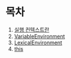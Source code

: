 # 목차
1. [실행 컨텍스트란](https://sunyoungbae.github.io/wlsrbqo123.github.io/CORE_JAVASCRIPT/02_%EC%8B%A4%ED%96%89_%EC%BB%A8%ED%85%8D%EC%8A%A4%ED%8A%B8/02_1_%EC%8B%A4%ED%96%89_%EC%BB%A8%ED%85%8D%EC%8A%A4%ED%8A%B8%EB%9E%80)
2. [VariableEnvironment](https://sunyoungbae.github.io/wlsrbqo123.github.io/CORE_JAVASCRIPT/02_%EC%8B%A4%ED%96%89_%EC%BB%A8%ED%85%8D%EC%8A%A4%ED%8A%B8/02_2_VariableEnvironment)
3. [LexicalEnvironment](https://github.com/sunyoungBae/wlsrbqo123.github.io/blob/main/CORE_JAVASCRIPT/02_%EC%8B%A4%ED%96%89_%EC%BB%A8%ED%85%8D%EC%8A%A4%ED%8A%B8/02_3_LexicalEnvironment.md)
4. [this](https://github.com/sunyoungBae/wlsrbqo123.github.io/blob/main/CORE_JAVASCRIPT/02_%EC%8B%A4%ED%96%89_%EC%BB%A8%ED%85%8D%EC%8A%A4%ED%8A%B8/02_4_this.md)
